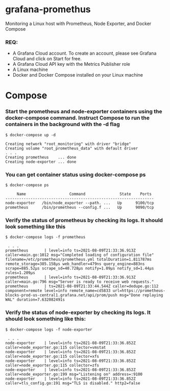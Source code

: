 # grafana-promethus
Monitoring a Linux host with Prometheus, Node Exporter, and Docker Compose




### REQ: 
* A Grafana Cloud account. To create an account, please see Grafana Cloud and click on Start for free.
* A Grafana Cloud API key with the Metrics Publisher role
* A Linux machine
* Docker and Docker Compose installed on your Linux machine

# Compose   
### Start the prometheus and node-exporter containers using the docker-compose command. Instruct Compose to run the containers in the background with the -d flag
    $ docker-compose up -d

</b>
    
    Creating network "root_monitoring" with driver "bridge"
    Creating volume "root_prometheus_data" with default driver
    . . . 
    Creating prometheus    ... done
    Creating node-exporter ... done

</b>

### You can get container status using docker-compose ps

    $ docker-compose ps

</b>

         Name                   Command               State    Ports
    -----------------------------------------------------------------
    node-exporter   /bin/node_exporter --path. ...   Up      9100/tcp
    prometheus      /bin/prometheus --config.f ...   Up      9090/tcp


### Verify the status of prometheus by checking its logs. It should look something like this

    $ docker-compose logs -f prometheus

</b>

     . . .
    prometheus       | level=info ts=2021-08-09T21:33:36.913Z caller=main.go:1012 msg="Completed loading of configuration file" filename=/etc/prometheus/prometheus.yml totalDuration=1.811787ms remote_storage=385.158µs web_handler=479ns query_engine=883ns scrape=885.52µs scrape_sd=40.728µs notify=1.09µs notify_sd=1.44µs rules=1.209µs
    prometheus       | level=info ts=2021-08-09T21:33:36.913Z caller=main.go:796 msg="Server is ready to receive web requests."
    prometheus       | ts=2021-08-09T21:33:44.544Z caller=dedupe.go:112 component=remote level=info remote_name=cd5833 url=https://prometheus-blocks-prod-us-central1.grafana.net/api/prom/push msg="Done replaying WAL" duration=7.632082491s

### Verify the status of node-exporter by checking its logs. It should look something like this:

    $ docker-compose logs -f node-exporter


</b>

     . . .
    node-exporter    | level=info ts=2021-08-09T21:33:36.852Z caller=node_exporter.go:115 collector=vmstat
    node-exporter    | level=info ts=2021-08-09T21:33:36.852Z caller=node_exporter.go:115 collector=xfs
    node-exporter    | level=info ts=2021-08-09T21:33:36.852Z caller=node_exporter.go:115 collector=zfs
    node-exporter    | level=info ts=2021-08-09T21:33:36.852Z caller=node_exporter.go:199 msg="Listening on" address=:9100
    node-exporter    | level=info ts=2021-08-09T21:33:36.852Z caller=tls_config.go:191 msg="TLS is disabled." http2=false

